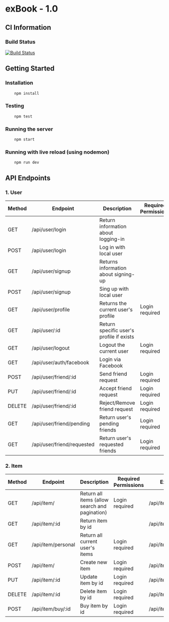 # exBook - 1.0

## CI Information
### Build Status
[![Build Status](https://travis-ci.org/)]()

## Getting Started
### Installation
        npm install

### Testing
        npm test

### Running the server
        npm start

### Running with live reload (using nodemon)
        npm run dev

## API Endpoints
### 1. User
| Method 	| Endpoint          	            | Description                    	| Required Permissions  	| Example           	|
|--------	|--------------------------------	|--------------------------------	|-----------------------	|-------------------	|
| GET    	| /api/user/login         | Return information about logging-in             	|  	| /api/user/login         	|
| POST    	| /api/user/login         | Log in with local user             	|  	| /api/user/login         	|
| GET    	| /api/user/signup         | Returns information about signing-up             	|  	| /api/user/signup         	|
| POST    	| /api/user/signup         | Sing up with local user             	|  	| /api/user/signup         	|
| GET    	| /api/user/profile 	            | Returns the current user's profile      	| Login required        	| /api/user/profile 	|
| GET    	| /api/user/:id                 	| Return specific user's profile if exists 	|  	| /api/user/5487754 	|
| GET    	| /api/user/logout                	| Logout the current user 	| Login required 	| /api/user/logout 	|
| GET    	| /api/user/auth/facebook                	| Login via Facebook 	|  	| /api/user/auth/facebook 	|
| POST    	| /api/user/friend/:id                	| Send friend request 	|  Login required	| /api/user/friend/5487754  	|
| PUT    	| /api/user/friend/:id                	| Accept friend request 	| Login required 	| /api/user/friend/5487754  	|
| DELETE    	| /api/user/friend/:id                	| Reject/Remove friend request 	| Login required 	| /api/user/friend/5487754  	|
| GET    	| /api/user/friend/pending               	| Return user's pending friends 	|  Login required	| /api/user/friend/pending  	|
| GET    	| /api/user/friend/requested               	| Return user's requested friends 	|  Login required	| /api/user/friend/requested  	|

### 2. Item
| Method 	| Endpoint          	            | Description                    	| Required Permissions  	| Example           	|
|--------	|--------------------------------	|--------------------------------	|-----------------------	|-------------------	|
| GET    	| /api/item/        	            | Return all items (allow search and pagination)          	| Login required 	| /api/item/145263   |
| GET    	| /api/item/:id         	            | Return item by id              	| 	| /api/item/145263   |
| GET    	| /api/item/personal         	            | Return all current user's items              	| Login required 	| /api/item/personal   |
| POST    	| /api/item/         	            | Create new item             	| Login required 	| /api/item/   |
| PUT    	| /api/item/:id         	            | Update item by id              	| Login required	| /api/item/145263   |
| DELETE    	| /api/item/:id         	            | Delete item by id              	| Login required	| /api/item/145263   |
| POST    	| /api/item/buy/:id      	            | Buy item by id              	| Login required	| /api/item/145263   |

